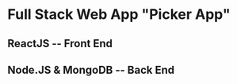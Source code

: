 # **Full Stack** Web App "Picker App"

## **ReactJS** -- Front End

## **Node.JS & MongoDB** -- Back End
